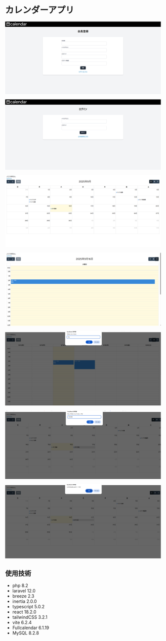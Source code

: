 # カレンダーアプリ

![register](laravel/public/image/README/register.png)

![login](laravel/public/image/README/login.png)

![home](laravel/public/image/README/home.png)

![day](laravel/public/image/README/day.png)

![create](laravel/public/image/README/create.png)

![update](laravel/public/image/README/update.png)

![delete](laravel/public/image/README/delete.png)

## 使用技術
- php 8.2
- laravel 12.0
- breeze 2.3
- inertia 2.0.0
- typescript 5.0.2
- react 18.2.0
- tailwindCSS 3.2.1
- vite 6.2.4
- Fullcalendar 6.1.19
- MySQL 8.2.8

